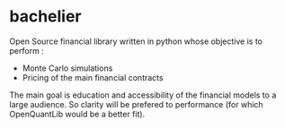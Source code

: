 # bachelier

Open Source financial library written in python whose objective is to perform :
 - Monte Carlo simulations
 - Pricing of the main financial contracts
 
 The main goal is education and accessibility of the financial models to a large audience. So clarity will be prefered to performance (for which OpenQuantLib would be a better fit).
